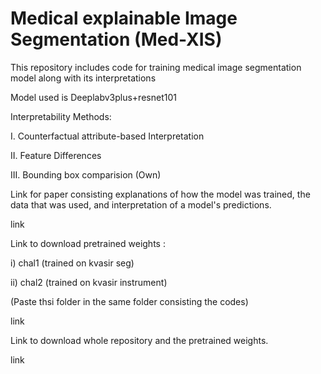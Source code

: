 # Medical explainable Image Segmentation (Med-XIS)

This repository includes code for training medical image segmentation model along with its interpretations

Model used is Deeplabv3plus+resnet101

Interpretability Methods:

I.   Counterfactual attribute-based Interpretation

II.  Feature Differences

III. Bounding box comparision (Own)

Link for paper consisting explanations of how the model was trained, the data that was used, and interpretation of a model's predictions.

link

Link to download pretrained weights :

i) chal1 (trained on kvasir seg)

ii) chal2 (trained on kvasir instrument)

(Paste thsi folder in the same folder consisting the codes)

link

Link to download whole repository and the pretrained weights.

link




